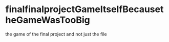 # finalfinalprojectGameItselfBecausetheGameWasTooBig
 the game of the final project and not just the file
